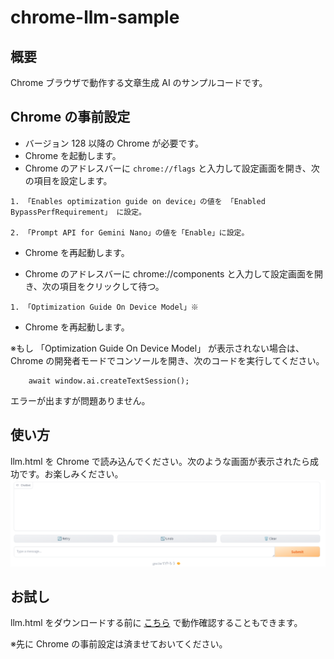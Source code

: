 # chrome-llm-sample

## 概要

Chrome ブラウザで動作する文章生成 AI のサンプルコードです。

## Chrome の事前設定

-   バージョン 128 以降の Chrome が必要です。
-   Chrome を起動します。
-   Chrome のアドレスバーに `chrome://flags` と入力して設定画面を開き、次の項目を設定します。

```
1. 「Enables optimization guide on device」の値を 「Enabled BypassPerfRequirement」 に設定。

2. 「Prompt API for Gemini Nano」の値を「Enable」に設定。
```

-   Chrome を再起動します。

-   Chrome のアドレスバーに chrome://components と入力して設定画面を開き、次の項目をクリックして待つ。

```
1. 「Optimization Guide On Device Model」※
```

-   Chrome を再起動します。

※もし 「Optimization Guide On Device Model」 が表示されない場合は、Chrome の開発者モードでコンソールを開き、次のコードを実行してください。

```
    await window.ai.createTextSession();
```

エラーが出ますが問題ありません。

## 使い方

llm.html を Chrome で読み込んでください。次のような画面が表示されたら成功です。お楽しみください。
![LLM画面](llm.png)

## お試し

llm.html をダウンロードする前に
[こちら](https://sotokisehiro.github.io/chrome-llm-sample/llm.html)
で動作確認することもできます。

※先に Chrome の事前設定は済ませておいてください。
